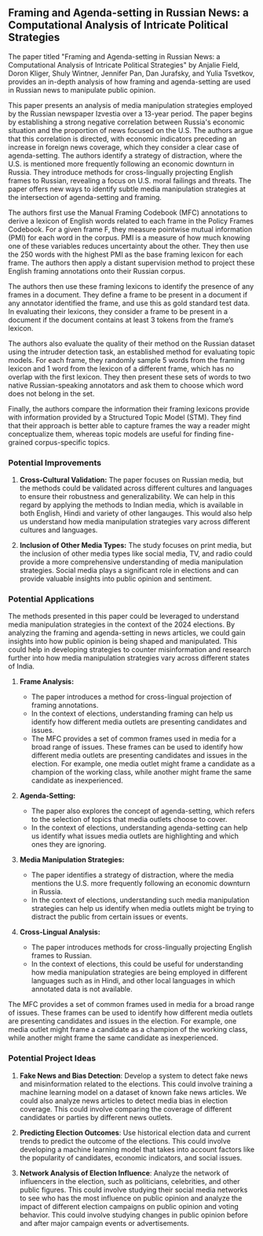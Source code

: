 ## Framing and Agenda-setting in Russian News: a Computational Analysis of Intricate Political Strategies

The paper titled "Framing and Agenda-setting in Russian News: a Computational Analysis of Intricate Political Strategies" by Anjalie Field, Doron Kliger, Shuly Wintner, Jennifer Pan, Dan Jurafsky, and Yulia Tsvetkov, provides an in-depth analysis of how framing and agenda-setting are used in Russian news to manipulate public opinion.

This paper presents an analysis of media manipulation strategies employed by the Russian newspaper Izvestia over a 13-year period. The paper begins by establishing a strong negative correlation between Russia's economic situation and the proportion of news focused on the U.S. The authors argue that this correlation is directed, with economic indicators preceding an increase in foreign news coverage, which they consider a clear case of agenda-setting. The authors identify a strategy of distraction, where the U.S. is mentioned more frequently following an economic downturn in Russia. They introduce methods for cross-lingually projecting English frames to Russian, revealing a focus on U.S. moral failings and threats. The paper offers new ways to identify subtle media manipulation strategies at the intersection of agenda-setting and framing.

The authors first use the Manual Framing Codebook (MFC) annotations to derive a lexicon of English words related to each frame in the Policy Frames Codebook. For a given frame F, they measure pointwise mutual information (PMI) for each word in the corpus. PMI is a measure of how much knowing one of these variables reduces uncertainty about the other. They then use the 250 words with the highest PMI as the base framing lexicon for each frame. The authors then apply a distant supervision method to project these English framing annotations onto their Russian corpus.

The authors then use these framing lexicons to identify the presence of any frames in a document. They define a frame to be present in a document if any annotator identified the frame, and use this as gold standard test data. In evaluating their lexicons, they consider a frame to be present in a document if the document contains at least 3 tokens from the frame’s lexicon.

The authors also evaluate the quality of their method on the Russian dataset using the intruder detection task, an established method for evaluating topic models. For each frame, they randomly sample 5 words from the framing lexicon and 1 word from the lexicon of a different frame, which has no overlap with the first lexicon. They then present these sets of words to two native Russian-speaking annotators and ask them to choose which word does not belong in the set.

Finally, the authors compare the information their framing lexicons provide with information provided by a Structured Topic Model (STM). They find that their approach is better able to capture frames the way a reader might conceptualize them, whereas topic models are useful for finding fine-grained corpus-specific topics.

### Potential Improvements

1. **Cross-Cultural Validation:**
   The paper focuses on Russian media, but the methods could be validated across different cultures and languages to ensure their robustness and generalizability. We can help in this regard by applying the methods to Indian media, which is available in both English, Hindi and variety of other langauges. This would also help us understand how media manipulation strategies vary across different cultures and languages.

2. **Inclusion of Other Media Types:**
   The study focuses on print media, but the inclusion of other media types like social media, TV, and radio could provide a more comprehensive understanding of media manipulation strategies. Social media plays a significant role in elections and can provide valuable insights into public opinion and sentiment.

### Potential Applications

The methods presented in this paper could be leveraged to understand media manipulation strategies in the context of the 2024 elections. By analyzing the framing and agenda-setting in news articles, we could gain insights into how public opinion is being shaped and manipulated. This could help in developing strategies to counter misinformation and research further into how media manipulation strategies vary across different states of India.

1. **Frame Analysis:**

   - The paper introduces a method for cross-lingual projection of framing annotations.
   - In the context of elections, understanding framing can help us identify how different media outlets are presenting candidates and issues.
   - The MFC provides a set of common frames used in media for a broad range of issues. These frames can be used to identify how different media outlets are presenting candidates and issues in the election. For example, one media outlet might frame a candidate as a champion of the working class, while another might frame the same candidate as inexperienced.

2. **Agenda-Setting:**

   - The paper also explores the concept of agenda-setting, which refers to the selection of topics that media outlets choose to cover.
   - In the context of elections, understanding agenda-setting can help us identify what issues media outlets are highlighting and which ones they are ignoring.

3. **Media Manipulation Strategies:**

   - The paper identifies a strategy of distraction, where the media mentions the U.S. more frequently following an economic downturn in Russia.
   - In the context of elections, understanding such media manipulation strategies can help us identify when media outlets might be trying to distract the public from certain issues or events.

4. **Cross-Lingual Analysis:**
   - The paper introduces methods for cross-lingually projecting English frames to Russian.
   - In the context of elections, this could be useful for understanding how media manipulation strategies are being employed in different languages such as in Hindi, and other local languages in which annotated data is not available.

The MFC provides a set of common frames used in media for a broad range of issues. These frames can be used to identify how different media outlets are presenting candidates and issues in the election. For example, one media outlet might frame a candidate as a champion of the working class, while another might frame the same candidate as inexperienced.

### Potential Project Ideas

1. **Fake News and Bias Detection**: Develop a system to detect fake news and misinformation related to the elections. This could involve training a machine learning model on a dataset of known fake news articles. We could also analyze news articles to detect media bias in election coverage. This could involve comparing the coverage of different candidates or parties by different news outlets.

2. **Predicting Election Outcomes**: Use historical election data and current trends to predict the outcome of the elections. This could involve developing a machine learning model that takes into account factors like the popularity of candidates, economic indicators, and social issues.

3. **Network Analysis of Election Influence**: Analyze the network of influencers in the election, such as politicians, celebrities, and other public figures. This could involve studying their social media networks to see who has the most influence on public opinion and analyze the impact of different election campaigns on public opinion and voting behavior. This could involve studying changes in public opinion before and after major campaign events or advertisements.
